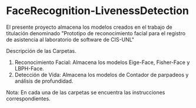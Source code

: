 # FaceRecognition-LivenessDetection

El presente proyecto almacena los modelos creados en el trabajo de titulación denominado "Prototipo de reconocimiento facial para el registro de asistencia al laboratorio de software de CIS-UNL"


Descripción de las Carpetas.
1. Reconocimiento Facial: Almacena los modelos Eige-Face, Fisher-Face y LBPH-Face.
2. Detección de Vida: Almacena los modelos de Contador de parpadeos y análisis de profundidad.


Nota: En cada una de las carpetas se encuentra las instrucciones correspondientes.
